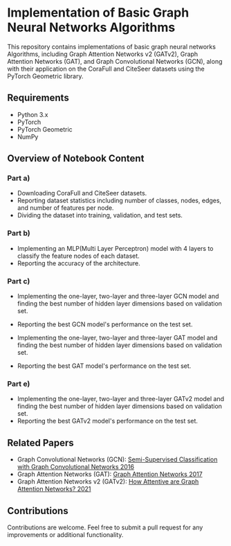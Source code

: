 # Implementation of Basic Graph Neural Networks Algorithms

This repository contains implementations of basic graph neural networks Algorithms, including Graph Attention Networks v2 (GATv2), Graph Attention Networks (GAT), and Graph Convolutional Networks (GCN), along with their application on the CoraFull and CiteSeer datasets using the PyTorch Geometric library.

## Requirements

- Python 3.x
- PyTorch
- PyTorch Geometric
- NumPy

## Overview of Notebook Content

### Part a)
- Downloading CoraFull and CiteSeer datasets.
- Reporting dataset statistics including number of classes, nodes, edges, and number of features per node.
- Dividing the dataset into training, validation, and test sets.

### Part b)
- Implementing an MLP(Multi Layer Perceptron) model with 4 layers to classify the feature nodes of each dataset.
- Reporting the accuracy of the architecture.

### Part c)
- Implementing the one-layer, two-layer and three-layer GCN model and finding the best number of hidden layer dimensions based on validation set.
- Reporting the best GCN model's performance on the test set.

- Implementing the one-layer, two-layer and three-layer GAT model and finding the best number of hidden layer dimensions based on validation set.
- Reporting the best GAT model's performance on the test set.

### Part e)
- Implementing the one-layer, two-layer and three-layer GATv2 model and finding the best number of hidden layer dimensions based on validation set.
- Reporting the best GATv2 model's performance on the test set.


## Related Papers

- Graph Convolutional Networks (GCN): [Semi-Supervised Classification with Graph Convolutional Networks 2016](https://arxiv.org/abs/1609.02907)
- Graph Attention Networks (GAT): [Graph Attention Networks 2017](https://arxiv.org/abs/1710.10903)
- Graph Attention Networks v2 (GATv2): [How Attentive are Graph Attention Networks? 2021](https://arxiv.org/abs/2105.14491)


## Contributions

Contributions are welcome. Feel free to submit a pull request for any improvements or additional functionality.
